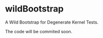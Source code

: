 wildBootstrap
=============

A Wild Bootstrap for Degenerate Kernel Tests. 

The code will be commited soon.
